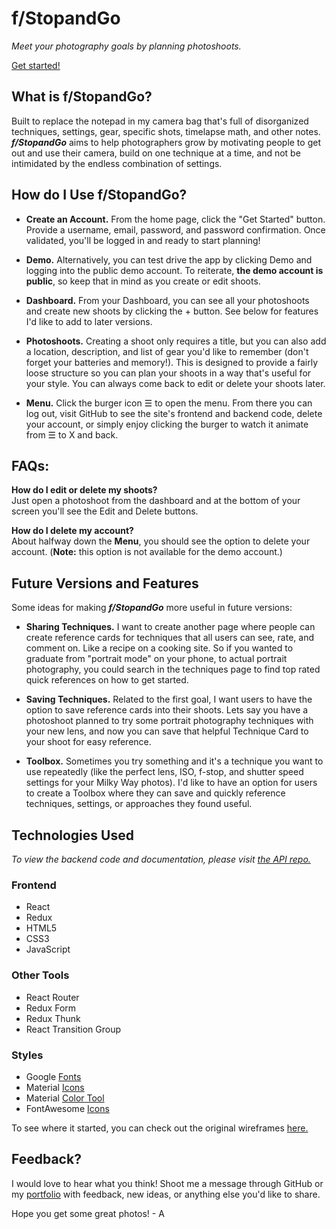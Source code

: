 # f/StopandGo
_Meet your photography goals by planning photoshoots._

[Get started!](https://fstopandgo.herokuapp.com)

## What is f/StopandGo?
Built to replace the notepad in my camera bag that's full of disorganized techniques, settings, gear, specific shots, timelapse math, and other notes. **_f/StopandGo_** aims to help photographers grow by motivating people to get out and use their camera, build on one technique at a time, and not be intimidated by the endless combination of settings.

## How do I Use f/StopandGo?
* **Create an Account.** From the home page, click the "Get Started" button. Provide a username, email, password, and password confirmation. Once validated, you'll be logged in and ready to start planning! 

* **Demo.** Alternatively, you can test drive the app by clicking Demo and logging into the public demo account. To reiterate, **the demo account is public**, so keep that in mind as you create or edit shoots.

* **Dashboard.** From your Dashboard, you can see all your photoshoots and create new shoots by clicking the + button. See below for features I'd like to add to later versions.

* **Photoshoots.** Creating a shoot only requires a title, but you can also add a location, description, and list of gear you'd like to remember (don't forget your batteries and memory!). This is designed to provide a fairly loose structure so you can plan your shoots in a way that's useful for your style. You can always come back to edit or delete your shoots later.
  
* **Menu.** Click the burger icon &#9776; to open the menu. From there you can log out, visit GitHub to see the site's frontend and backend code, delete your account, or simply enjoy clicking the burger to watch it animate from &#9776; to X and back. 
	
## FAQs:
**How do I edit or delete my shoots?**  
Just open a photoshoot from the dashboard and at the bottom of your screen you'll see the Edit and Delete buttons. 
  
**How do I delete my account?**  
About halfway down the **Menu**, you should see the option to delete your account. (**Note:** this option is not available for the demo account.)

## Future Versions and Features
Some ideas for making **_f/StopandGo_** more useful in future versions:

* **Sharing Techniques.** I want to create another page where people can create reference cards for techniques that all users can see, rate, and comment on. Like a recipe on a cooking site. So if you wanted to graduate from "portrait mode" on your phone, to actual portrait photography, you could search in the techniques page to find top rated quick references on how to get started.

* **Saving Techniques.** Related to the first goal, I want users to have the option to save reference cards into their shoots. Lets say you have a photoshoot planned to try some portrait photography techniques with your new lens, and now you can save that helpful Technique Card to your shoot for easy reference. 
  
* **Toolbox.** Sometimes you try something and it's a technique you want to use repeatedly (like the perfect lens, ISO, f-stop, and shutter speed settings for your Milky Way photos). I'd like to have an option for users to create a Toolbox where they can save and quickly reference techniques, settings, or approaches they found useful.

## Technologies Used
_To view the backend code and documentation, please visit [the API repo.](https://github.com/alexwarnes/fstopandgo-api)_

### Frontend
  * React
  * Redux
  * HTML5
  * CSS3
  * JavaScript

### Other Tools
  * React Router
  * Redux Form
  * Redux Thunk
  * React Transition Group

### Styles
  * Google [Fonts](https://fonts.google.com/)
  * Material [Icons](https://material.io/tools/icons/)
  * Material [Color Tool](https://material.io/tools/color/#!/?view.left=0&view.right=0&primary.color=37474F&secondary.color=1DE9B6)
  * FontAwesome [Icons](https://fontawesome.com/)

To see where it started, you can check out the original wireframes [here.](https://fstopandgo-wireframes--alexwarnes.repl.co/)

## Feedback?
I would love to hear what you think! Shoot me a message through GitHub or my [portfolio](https://www.alexwarnes.com) with feedback, new ideas, or anything else you'd like to share. 

Hope you get some great photos! - A